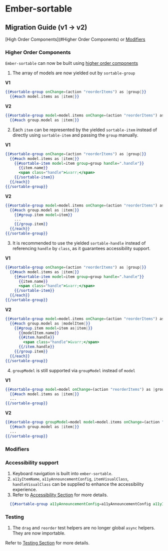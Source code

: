 # Ember-sortable

## Migration Guide (v1 -> v2)

[High Order Components](#Higher Order Components) or [Modifiers](/MIGRATION_GUIDE_MODIFIERS.md)

### Higher Order Components
`Ember-sortable` can now be built using [higher order components](https://v4.chriskrycho.com/2018/higher-order-components-in-emberjs.html)

1. The array of models are now yielded out by `sortable-group`

**V1**
```hbs
{{#sortable-group onChange=(action "reorderItems") as |group|}}
  {{#each model.items as |item|}}
```
**V2**
```hbs
{{#sortable-group model=model.items onChange=(action "reorderItems") as |group|}}
  {{#each group.model as |item|}}
```

2. Each `item` can be represented by the yielded `sortable-item` instead of directly using `sortable-item` and passing the `group` manually.

**V1**
```hbs
{{#sortable-group onChange=(action "reorderItems") as |group|}}
  {{#each model.items as |item|}}
    {{#sortable-item model=item group=group handle=".handle"}}
      {{item.name}}
      <span class="handle">&varr;</span>
    {{/sortable-item}}
  {{/each}}
{{/sortable-group}}
```

**V2**
```hbs
{{#sortable-group model=model.items onChange=(action "reorderItems") as |group|}}
  {{#each group.model as |item|}}
    {{#group.item model=item}}
    ...
    {{/group.item}}
  {{/each}}
{{/sortable-group}}
```

3. It is recommended to use the yielded `sortable-handle` instead of referencing `handle` by `class`, as it guarantees accessibility support.

**V1**
```hbs
{{#sortable-group onChange=(action "reorderItems") as |group|}}
  {{#each model.items as |item|}}
    {{#sortable-item model=item group=group handle=".handle"}}
      {{item.name}}
      <span class="handle">&varr;</span>
    {{/sortable-item}}
  {{/each}}
{{/sortable-group}}
```

**V2**
```hbs
{{#sortable-group model=model.items onChange=(action "reorderItems") as |group|}}
  {{#each group.model as |modelItem|}}
    {{#group.item model=item as|item|}}
      {{modelItem.name}}
      {{#item.handle}}
        <span class="handle">&varr;</span>
      {{/item.handle}}
    {{/group.item}}
  {{/each}}
{{/sortable-group}}
```

4. `groupModel` is still supported via `groupModel` instead of `model`

**V1**
```hbs
{{#sortable-group model=model onChange=(action "reorderItems") as |group|}}
  {{#each model.items as |item|}}
  ...
{{/sortable-group}}
```

**V2**
```hbs
{{#sortable-group groupModel=model model=model.items onChange=(action "reorderItems") as |group|}}
  {{#each group.model as |item|}}
  ...
{{/sortable-group}}
```

### Modifiers

### Accessibility support
1. Keyboard navigation is built into `ember-sortable`.
2. `a11yItemName`, `a11yAnnouncementConfig`, `itemVisualClass`, `handleVisualClass` can be supplied to enhance the accessibility experience.
3. Refer to [Accessibility Section](/README.md#Accessibility) for more details.

```hbs
  {{#sortable-group a11yAnnouncementConfig=a11yAnnouncementConfig a11yItemName="spanish number" itemVisualClass=itemVisualClass handleVisualClass=handleVisualClass onChange=(action "update") model=model.items as |group|}}
```

### Testing
1. The `drag` and `reorder` test helpers are no longer global `async` helpers. They are now importable.

Refer to [Testing Section](/README.md#Testing) for more details.
